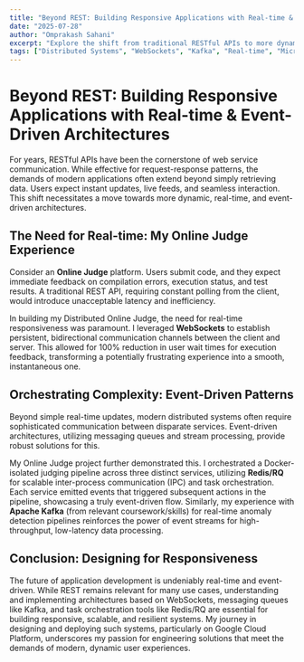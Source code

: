 ```yaml
---
title: "Beyond REST: Building Responsive Applications with Real-time & Event-Driven Architectures"
date: "2025-07-28"
author: "Omprakash Sahani"
excerpt: "Explore the shift from traditional RESTful APIs to more dynamic, real-time, and event-driven architectures crucial for modern responsive applications."
tags: ["Distributed Systems", "WebSockets", "Kafka", "Real-time", "Microservices", "API Design", "Software Engineering"]
---
```


# Beyond REST: Building Responsive Applications with Real-time & Event-Driven Architectures

For years, RESTful APIs have been the cornerstone of web service communication. While effective for request-response patterns, the demands of modern applications often extend beyond simply retrieving data. Users expect instant updates, live feeds, and seamless interaction. This shift necessitates a move towards more dynamic, real-time, and event-driven architectures.

## The Need for Real-time: My Online Judge Experience

Consider an **Online Judge** platform. Users submit code, and they expect immediate feedback on compilation errors, execution status, and test results. A traditional REST API, requiring constant polling from the client, would introduce unacceptable latency and inefficiency.

In building my Distributed Online Judge, the need for real-time responsiveness was paramount. I leveraged **WebSockets** to establish persistent, bidirectional communication channels between the client and server. This allowed for 100% reduction in user wait times for execution feedback, transforming a potentially frustrating experience into a smooth, instantaneous one.

## Orchestrating Complexity: Event-Driven Patterns

Beyond simple real-time updates, modern distributed systems often require sophisticated communication between disparate services. Event-driven architectures, utilizing messaging queues and stream processing, provide robust solutions for this.

My Online Judge project further demonstrated this. I orchestrated a Docker-isolated judging pipeline across three distinct services, utilizing **Redis/RQ** for scalable inter-process communication (IPC) and task orchestration. Each service emitted events that triggered subsequent actions in the pipeline, showcasing a truly event-driven flow. Similarly, my experience with **Apache Kafka** (from relevant coursework/skills) for real-time anomaly detection pipelines reinforces the power of event streams for high-throughput, low-latency data processing.

## Conclusion: Designing for Responsiveness

The future of application development is undeniably real-time and event-driven. While REST remains relevant for many use cases, understanding and implementing architectures based on WebSockets, messaging queues like Kafka, and task orchestration tools like Redis/RQ are essential for building responsive, scalable, and resilient systems. My journey in designing and deploying such systems, particularly on Google Cloud Platform, underscores my passion for engineering solutions that meet the demands of modern, dynamic user experiences.
